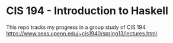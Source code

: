 # CIS 194 - Introduction to Haskell

This repo tracks my progress in a group study of CIS 194. https://www.seas.upenn.edu/~cis1940/spring13/lectures.html.

